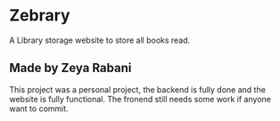 # Zebrary

A Library storage website to store all books read.

## Made by Zeya Rabani
This project was a personal project, the backend is fully done and the website is fully functional. The fronend still needs some work if anyone want to commit.
